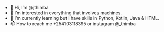 - 👋 Hi, I’m @jthimba
- 👀 I’m interested in everything that involves machines.
- 🌱 I’m currently learning but i have skills in Python, Kotlin, Java & HTML.
- 📫 How to reach me +254103118395 or instagram @_thimba

<!---
jthimba/jthimba is a ✨ special ✨ repository because its `README.md` (this file) appears on your GitHub profile.
You can click the Preview link to take a look at your changes.
--->
